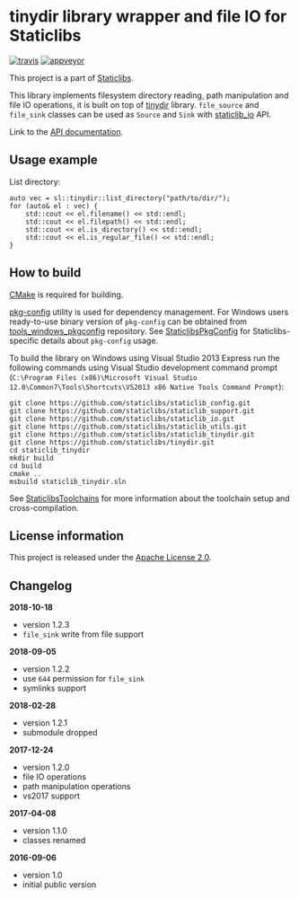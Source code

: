 tinydir library wrapper and file IO for Staticlibs
==================================================

[![travis](https://travis-ci.org/staticlibs/staticlib_tinydir.svg?branch=master)](https://travis-ci.org/staticlibs/staticlib_tinydir)
[![appveyor](https://ci.appveyor.com/api/projects/status/github/staticlibs/staticlib_tinydir?svg=true)](https://ci.appveyor.com/project/staticlibs/staticlib-tinydir)

This project is a part of [Staticlibs](http://staticlibs.net/).

This library implements filesystem directory reading, path manipulation and file IO operations,
it is built on top of [tinydir](https://github.com/cxong/tinydir) library. `file_source` and `file_sink`
classes can be used as `Source` and `Sink` with [staticlib_io](https://github.com/staticlibs/staticlib_io) API.

Link to the [API documentation](http://staticlibs.github.io/staticlib_tinydir/docs/html/namespacestaticlib_1_1tinydir.html).

Usage example
-------------

List directory:

    auto vec = sl::tinydir::list_directory("path/to/dir/");
    for (auto& el : vec) {
        std::cout << el.filename() << std::endl;
        std::cout << el.filepath() << std::endl;
        std::cout << el.is_directory() << std::endl;
        std::cout << el.is_regular_file() << std::endl;
    }

How to build
------------

[CMake](http://cmake.org/) is required for building.

[pkg-config](http://www.freedesktop.org/wiki/Software/pkg-config/) utility is used for dependency management.
For Windows users ready-to-use binary version of `pkg-config` can be obtained from [tools_windows_pkgconfig](https://github.com/staticlibs/tools_windows_pkgconfig) repository.
See [StaticlibsPkgConfig](https://github.com/staticlibs/wiki/wiki/StaticlibsPkgConfig) for Staticlibs-specific details about `pkg-config` usage.

To build the library on Windows using Visual Studio 2013 Express run the following commands using
Visual Studio development command prompt 
(`C:\Program Files (x86)\Microsoft Visual Studio 12.0\Common7\Tools\Shortcuts\VS2013 x86 Native Tools Command Prompt`):

    git clone https://github.com/staticlibs/staticlib_config.git
    git clone https://github.com/staticlibs/staticlib_support.git
    git clone https://github.com/staticlibs/staticlib_io.git
    git clone https://github.com/staticlibs/staticlib_utils.git
    git clone https://github.com/staticlibs/staticlib_tinydir.git
    git clone https://github.com/staticlibs/tinydir.git
    cd staticlib_tinydir
    mkdir build
    cd build
    cmake ..
    msbuild staticlib_tinydir.sln

See [StaticlibsToolchains](https://github.com/staticlibs/wiki/wiki/StaticlibsToolchains) for 
more information about the toolchain setup and cross-compilation.

License information
-------------------

This project is released under the [Apache License 2.0](http://www.apache.org/licenses/LICENSE-2.0).

Changelog
---------

**2018-10-18**

 * version 1.2.3
 * `file_sink` write from file support

**2018-09-05**

 * version 1.2.2
 * use `644` permission for `file_sink`
 * symlinks support

**2018-02-28**

 * version 1.2.1
 * submodule dropped

**2017-12-24**

 * version 1.2.0
 * file IO operations
 * path manipulation operations
 * vs2017 support

**2017-04-08**

 * version 1.1.0
 * classes renamed

**2016-09-06**

 * version 1.0
 * initial public version
